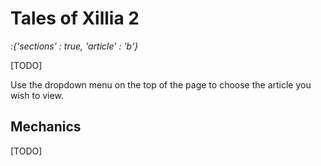 # Tales of Xillia 2

*:{'sections' : true, 'article' : 'b'}*

[TODO]

Use the dropdown menu on the top of the page to choose the article you wish to view.

## Mechanics

[TODO]
